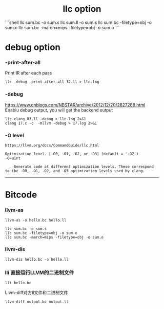 <h1 align="center">llc option</h1>
```shell
llc sum.bc -o sum.s
llc sum.ll -o sum.s
llc sum.bc -filetype=obj -o sum.o
llc sum.bc -march=mips -filetype=obj -o sum.o
```


# debug option
### -print-after-all
Print IR after each pass
```shell
llc -debug -print-after-all 32.ll > llc.log
```

### -debug

https://www.cnblogs.com/NBSTAR/archive/2012/12/20/2827288.html
Enablu debug output, you will get the backend output
```shell
llc clang_O3.ll -debug > llc.log 2>&1
clang 17.c -c  -mllvm -debug > 17.log 2>&1
```

### -O level

```shell
https://llvm.org/docs/CommandGuide/llc.html
```

```shell
Optimization level. [-O0, -O1, -O2, or -O3] (default = '-O2')
-O=uint

    Generate code at different optimization levels. These correspond to the -O0, -O1, -O2, and -O3 optimization levels used by clang.

```











----------------

# Bitcode

### llvm-as

```shell
llvm-as -o hello.bc hello.ll

llc sum.bc -o sum.s
llc sum.bc -filetype=obj -o sum.o
llc sum.bc -march=mips -filetype=obj -o sum.o
```



### llvm-dis

```shell
llvm-dis hello.bc -o hello.ll
```



### lli 直接运行LLVM的二进制文件

```shell
lli hello.bc
```



Llvm-diff对方ll文件和二进制文件

```shell
llvm-diff output.bc output.ll
```

